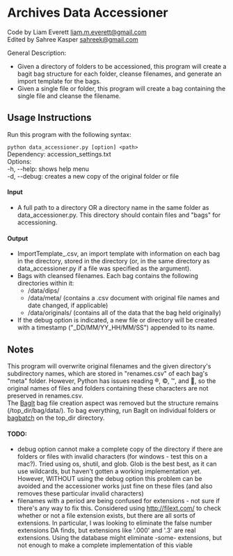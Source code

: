 Archives Data Accessioner
=========================

Code by Liam Everett liam.m.everett@gmail.com  
Edited by Sahree Kasper sahreek@gmail.com

General Description:
* Given a directory of folders to be accessioned, this program will create a bagit bag structure for each folder, cleanse filenames, and generate an import template for the bags.
* Given a single file or folder, this program will create a bag containing the single file and cleanse the filename.

Usage Instructions
------------------
Run this program with the following syntax:

`python data_accessioner.py [option] <path>`  
Dependency: accession_settings.txt  
Options:  
-h, --help: shows help menu  
-d, --debug: creates a new copy of the original folder or file  

#### Input
* A full path to a directory OR a directory name in the same folder as data_accessioner.py. This directory should contain files and "bags" for accessioning.

#### Output
* ImportTemplate_<date>.csv, an import template with information on each bag in the directory, stored in the directory (or, in the same directory as data_accessioner.py if a file was specified as the argument).
* Bags with cleansed filenames. Each bag contains the following directories within it:
	* /data/dips/
	* /data/meta/ (contains a .csv document with original file names and date changed, if applicable)
	* /data/originals/ (contains all of the data that the bag held originally)
* If the debug option is indicated, a new file or directory will be created with a timestamp ("_DD/MM/YY_HH/MM/SS") appended to its name.  

Notes
-----
This program will overwrite original filenames and the given directory's subdirectory names, which are stored in "renames.csv" of each bag's "meta" folder. However, Python has issues reading ®, ©, ™, and , so the original names of files and folders containing these characters are not preserved in renames.csv.     
The [BagIt](http://en.wikipedia.org/wiki/BagIt) bag file creation aspect was removed but the structure remains (/top_dir/bag/data/). To bag everything, run BagIt on individual folders or [bagbatch](https://wiki.carleton.edu/display/carl/Bagit) on the top_dir directory.

#### TODO:
- debug option cannot make a complete copy of the directory if there are folders or files with invalid characters (for windows - test this on a mac?). Tried using os, shutil, and glob. Glob is the best best, as it can use wildcards, but haven't gotten a working implementation yet. However, WITHOUT using the debug option this problem can be avoided and the accessioner works just fine on these files (and also removes these particular invalid characters)  
- filenames with a period are being confused for extensions - not sure if there's any way to fix this. Considered using http://filext.com/ to check whether or not a file extension exists, but there are all sorts of extensions. In particular, I was looking to eliminate the false number extensions DA finds, but extensions like '.000' and '.3' are real extensions. Using the database might eliminate -some- extensions, but not enough to make a complete implementation of this viable  
